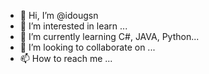 - 👋 Hi, I’m @idougsn
- 👀 I’m interested in learn ...
- 🌱 I’m currently learning C#, JAVA, Python...
- 💞️ I’m looking to collaborate on ...
- 📫 How to reach me ...

<!---
idougsn/idougsn is a ✨ special ✨ repository because its `README.md` (this file) appears on your GitHub profile.
You can click the Preview link to take a look at your changes.
--->
